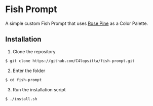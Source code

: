 # Fish Prompt
A simple custom Fish Prompt that uses [Rose Pine](https://rosepinetheme.com/) as a Color Palette.

## Installation
1. Clone the repository
```sh
$ git clone https://github.com/C4lopsitta/fish-prompt.git
```
2. Enter the folder
```sh
$ cd fish-prompt
```
3. Run the installation script
```sh
$ ./install.sh
```

